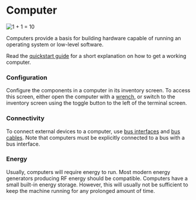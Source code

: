 # Computer
![1 + 1 = 10](block:better_cc:computer)

Computers provide a basis for building hardware capable of running an operating system or low-level software.

Read the [quickstart guide](../getting_started.md) for a short explanation on how to get a working computer.

### Configuration
Configure the components in a computer in its inventory screen. To access this screen, either open the computer with a [wrench](../item/wrench.md), or switch to the inventory screen using the toggle button to the left of the terminal screen.

### Connectivity
To connect external devices to a computer, use [bus interfaces](bus_interface.md) and [bus cables](bus_cable.md). Note that computers must be explicitly connected to a bus with a bus interface.

### Energy
Usually, computers will require energy to run. Most modern energy generators producing RF energy should be compatible. Computers have a small built-in energy storage. However, this will usually not be sufficient to keep the machine running for any prolonged amount of time.
